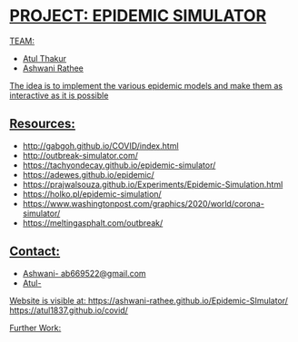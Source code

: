 <h1><u>PROJECT: EPIDEMIC SIMULATOR<u></h1>

<p>TEAM:</p>
<ul>
  <li>Atul Thakur</li>
  <li>Ashwani Rathee</li>
</ul>

<p>The idea is to implement the various epidemic models and make them as interactive as it is possible</p>

<h2><u>Resources:</u></h2>
<ul>
<li>http://gabgoh.github.io/COVID/index.html</li>
<li>http://outbreak-simulator.com/</li>
<li>https://tachyondecay.github.io/epidemic-simulator/</li>
<li>https://adewes.github.io/epidemic/</li>
<li>https://prajwalsouza.github.io/Experiments/Epidemic-Simulation.html</li>
<li>https://holko.pl/epidemic-simulation/</li>
<li>https://www.washingtonpost.com/graphics/2020/world/corona-simulator/</li>
<li>https://meltingasphalt.com/outbreak/</li>
</ul>
  
<h2><u>Contact:</u></h2>
<ul>
  <li>Ashwani-     ab669522@gmail.com</li>
  <li>Atul-</li>
</ul>

Website is visible at:
https://ashwani-rathee.github.io/Epidemic-SImulator/
https://atul1837.github.io/covid/

<p>Further Work:</p>



